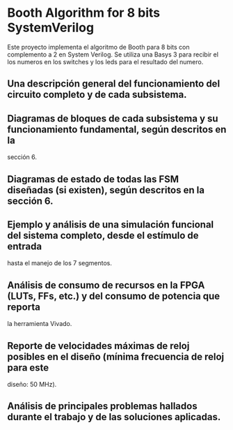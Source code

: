 # Booth Algorithm for 8 bits SystemVerilog

Este proyecto implementa el algoritmo de Booth para 8 bits con complemento a 2 en System Verilog. Se utiliza una Basys 3 para recibir el los numeros en los switches y los leds para el resultado del numero.


## Una descripción general del funcionamiento del circuito completo y de cada subsistema.

## Diagramas de bloques de cada subsistema y su funcionamiento fundamental, según descritos en la
sección 6.

## Diagramas de estado de todas las FSM diseñadas (si existen), según descritos en la sección 6.

## Ejemplo y análisis de una simulación funcional del sistema completo, desde el estímulo de entrada
hasta el manejo de los 7 segmentos.

## Análisis de consumo de recursos en la FPGA (LUTs, FFs, etc.) y del consumo de potencia que reporta
la herramienta Vivado.

## Reporte de velocidades máximas de reloj posibles en el diseño (mínima frecuencia de reloj para este
diseño: 50 MHz).

## Análisis de principales problemas hallados durante el trabajo y de las soluciones aplicadas.
